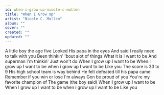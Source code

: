 ```yaml
---
id: when-i-grow-up-nicole-c-mullen
title: "When I Grow Up"
artist: "Nicole C. Mullen"
album: ""
cover: ""
created: ""
updated: ""
---
```


A little boy the age five
Looked His papa in the eyes
And said I really need to talk with you
Been thinkin' 'bout alot of things
What it is I want to be
And superman I'm thinkin'
Just won't do
When I grow up I want to be
When I grow up I want to be when i grow up I want to be
Like you
The score is 33 to 9
His high school team is way behind
He felt defeated till his papa came
Remember if you win or lose
I'm always
Gon be proud of you
You're my favorite champion of
The game
(the boy said)
When I grow up I want to be
When I grow up I want to be when i grow up I want to be
Like you